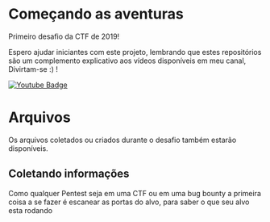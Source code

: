 # Começando as aventuras

Primeiro desafio da CTF de 2019!

Espero ajudar iniciantes com este projeto, lembrando que estes repositórios são um complemento explicativo aos vídeos disponíveis em meu canal, Divirtam-se :) !

[![Youtube Badge](https://img.shields.io/badge/-Youtube-red)](https://www.youtube.com/channel/UC9tSm6hsH2c5atpEObIaD8Q)

# Arquivos

Os arquivos coletados ou criados durante o desafio também estarão disponíveis.

## Coletando informações
Como qualquer Pentest seja em uma CTF ou em uma bug bounty a primeira coisa a se fazer é escanear as portas do alvo, para saber o que seu alvo esta rodando

